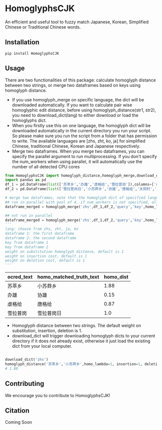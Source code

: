 HomoglyphsCJK
=====

An efficient and useful tool to fuzzy match Japanese, Korean, Simplified Chinese or Traditional Chinese words.

## Installation
```
pip install HomoglyphsCJK
```

## Usage
There are two functionalities of this package: calculate homoglyph distance between two strings, or merge two dataframes based on keys using homoglyph distance.
+ If you use homoglyph_merge on specific language, the dict will be downloaded automatically. If you want to calculate pair wise homoglyphic edit distance, before using homoglyph_distance(str1, str2), you need to download_dict(lang) to either download or load the homoglyphs dict.
+ When you firstly use this on one language, the homoglyph dict will be downloaded automatically in the current directory you run your script. So please make sure you run the script from a folder that has permission to write. The available languages are [zhs, zht, ko, ja] for simplified Chinese, traditional Chinese, Korean and Japanese respectively.
+ Merge two dataframes. When you merge two dataframes, you can specify the parallel argument to run multiprocessing. If you don't specify the num_workers when using parallel, it will automatically use the number of all detected CPU cores

```python
from HomoglyphsCJK import homoglyph_distance,homoglyph_merge,download_dict
import pandas as pd
df_1 = pd.DataFrame(list(['苏萃乡','办雄','虐格给','雪拉普岗']),columns=['query'])
df_2 = pd.DataFrame(list(['雪拉普岗日','小苏莽乡','协雄','唐格给','太阳村','月亮湾']),columns=['key'])

# merge two dataframes, note that the homoglyph dict of specified language will be downloaded automatically when first run.
## run in parallel with pool of 4, if num_workers is not specified, all available CPU cores are used.
dataframe_merged = homoglyph_merge('zhs',df_1,df_2,'query','key',homo_lambda=1, insertion=1, deletion=1,parallel=True,num_workers=4)

## not run in parallel
dataframe_merged = homoglyph_merge('zhs',df_1,df_2,'query','key',homo_lambda=1, insertion=1, deletion=1) 
'''
lang: choose from zhs, zht, ja, ko
dataframe 1: the first dataframe
dataframe 2: the second dataframe
key from dataframe 1
key from dataframe 2
weight on substitution homoglyph distance, default is 1
weight on insertion cost, default is 1
weight on deletion cost, default is 1
'''
```

| ocred_text | homo_matched_truth_text | homo_dist |
| ---------- | ----------------------- | --------- |
| 苏萃乡      | 小苏莽乡                 | 1.88      | 
| 办雄        | 协雄                    | 0.15      |
| 虐格给      | 唐格给                   | 0.87      |
| 雪拉普岗    | 雪拉普岗日                | 1.0       | 

+ Homoglyph distance between two strings. The default weight on substitution, insertion, deletion is 1.
+ download_dict will trigger downloading homoglyph dicts to your current directory if it does not already exist, otherwise it just load the existing dict from your local computer.

```python
    
download_dict('zhs')
homoglyph_distance('苏萃乡','小苏莽乡',homo_lambda=1, insertion=1, deletion=1)
# 1.88
```
## Contributing
We encourage you to contribute to HomoglyphsCJK!

## Citation

Coming Soon
```bibtex

```
